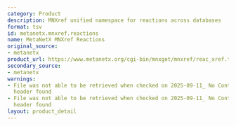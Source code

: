 ```yaml
---
category: Product
description: MNXref unified namespace for reactions across databases
format: tsv
id: metanetx.mnxref.reactions
name: MetaNetX MNXref Reactions
original_source:
- metanetx
product_url: https://www.metanetx.org/cgi-bin/mnxget/mnxref/reac_xref.tsv
secondary_source:
- metanetx
warnings:
- File was not able to be retrieved when checked on 2025-09-11_ No Content-Length
  header found
- File was not able to be retrieved when checked on 2025-09-11_ No Content-Length
  header found
layout: product_detail
---
```

